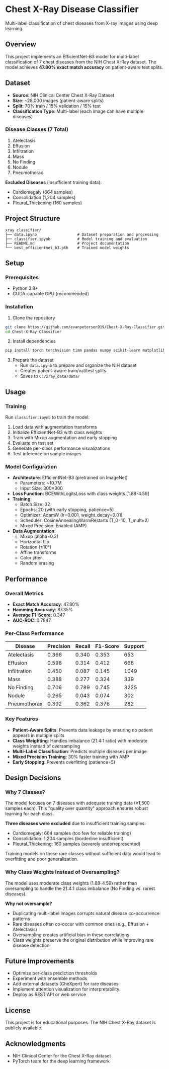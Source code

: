 # Chest X-Ray Disease Classifier

Multi-label classification of chest diseases from X-ray images using deep learning.

## Overview

This project implements an EfficientNet-B3 model for multi-label classification of 7 chest diseases from the NIH Chest X-Ray dataset. The model achieves **47.80% exact match accuracy** on patient-aware test splits.

## Dataset

- **Source**: NIH Clinical Center Chest X-Ray Dataset
- **Size**: ~28,000 images (patient-aware splits)
- **Split**: 70% train / 15% validation / 15% test
- **Classification Type**: Multi-label (each image can have multiple diseases)

### Disease Classes (7 Total)

1. Atelectasis
2. Effusion
3. Infiltration
4. Mass
5. No Finding
6. Nodule
7. Pneumothorax

**Excluded Diseases** (insufficient training data):
- Cardiomegaly (664 samples)
- Consolidation (1,204 samples)
- Pleural_Thickening (160 samples)

## Project Structure

```
xray classifier/
├── data.ipynb                  # Dataset preparation and processing
├── classifier.ipynb            # Model training and evaluation
├── README.md                   # Project documentation
└── best_efficientnet_b3.pth    # Trained model weights
```

## Setup

### Prerequisites
- Python 3.8+
- CUDA-capable GPU (recommended)

### Installation

1. Clone the repository
```bash
git clone https://github.com/evanpetersen919/Chest-X-Ray-Classifier.git
cd Chest-X-Ray-Classifier
```

2. Install dependencies
```bash
pip install torch torchvision timm pandas numpy scikit-learn matplotlib seaborn pillow tqdm
```

3. Prepare the dataset
   - Run `data.ipynb` to prepare and organize the NIH dataset
   - Creates patient-aware train/val/test splits
   - Saves to `C:/xray_data/data/`

## Usage

### Training

Run `classifier.ipynb` to train the model:

1. Load data with augmentation transforms
2. Initialize EfficientNet-B3 with class weights
3. Train with Mixup augmentation and early stopping
4. Evaluate on test set
5. Generate per-class performance visualizations
6. Test inference on sample images

### Model Configuration

- **Architecture**: EfficientNet-B3 (pretrained on ImageNet)
  - Parameters: ~10.7M
  - Input Size: 300×300
- **Loss Function**: BCEWithLogitsLoss with class weights [1.88-4.59]
- **Training**:
  - Batch Size: 32
  - Epochs: 20 (with early stopping, patience=5)
  - Optimizer: AdamW (lr=0.001, weight_decay=0.01)
  - Scheduler: CosineAnnealingWarmRestarts (T_0=10, T_mult=2)
  - Mixed Precision: Enabled (AMP)
- **Data Augmentation**:
  - Mixup (alpha=0.2)
  - Horizontal flip
  - Rotation (±10°)
  - Affine transforms
  - Color jitter
  - Random erasing

## Performance

### Overall Metrics
- **Exact Match Accuracy**: 47.80%
- **Hamming Accuracy**: 87.35%
- **Average F1-Score**: 0.347
- **AUC-ROC**: 0.7847

### Per-Class Performance

| Disease | Precision | Recall | F1-Score | Support |
|---------|-----------|--------|----------|---------|
| Atelectasis | 0.366 | 0.340 | 0.353 | 653 |
| Effusion | 0.598 | 0.314 | 0.412 | 668 |
| Infiltration | 0.450 | 0.087 | 0.145 | 1049 |
| Mass | 0.388 | 0.277 | 0.324 | 339 |
| No Finding | 0.706 | 0.789 | 0.745 | 3225 |
| Nodule | 0.265 | 0.043 | 0.074 | 302 |
| Pneumothorax | 0.392 | 0.362 | 0.376 | 282 |

### Key Features

- **Patient-Aware Splits**: Prevents data leakage by ensuring no patient appears in multiple splits
- **Class Weighting**: Handles imbalance (21.4:1 ratio) with moderate weights instead of oversampling
- **Multi-Label Classification**: Predicts multiple diseases per image
- **Mixed Precision Training**: 30% faster training with AMP
- **Early Stopping**: Prevents overfitting (patience=5)

## Design Decisions

### Why 7 Classes?

The model focuses on 7 diseases with adequate training data (≥1,500 samples each). This "quality over quantity" approach ensures robust learning for each class.

**Three diseases were excluded** due to insufficient training samples:
- Cardiomegaly: 664 samples (too few for reliable training)
- Consolidation: 1,204 samples (borderline insufficient)
- Pleural_Thickening: 160 samples (severely underrepresented)

Training models on these rare classes without sufficient data would lead to overfitting and poor generalization.

### Why Class Weights Instead of Oversampling?

The model uses moderate class weights (1.88-4.59) rather than oversampling to handle the 21.4:1 class imbalance (No Finding vs. rarest diseases). 

**Why not oversample?**
- Duplicating multi-label images corrupts natural disease co-occurrence patterns
- Rare diseases often co-occur with common ones (e.g., Effusion + Atelectasis)
- Oversampling creates artificial bias in these correlations
- Class weights preserve the original distribution while improving rare disease detection

## Future Improvements

- Optimize per-class prediction thresholds
- Experiment with ensemble methods
- Add external datasets (CheXpert) for rare diseases
- Implement attention visualization for interpretability
- Deploy as REST API or web service

## License

This project is for educational purposes. The NIH Chest X-Ray dataset is publicly available.

## Acknowledgments

- NIH Clinical Center for the Chest X-Ray dataset
- PyTorch team for the deep learning framework

